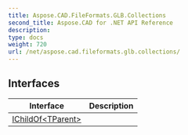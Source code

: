 ```yaml
---
title: Aspose.CAD.FileFormats.GLB.Collections
second_title: Aspose.CAD for .NET API Reference
description: 
type: docs
weight: 720
url: /net/aspose.cad.fileformats.glb.collections/
---
```



## Interfaces

| Interface | Description |
| --- | --- |
| [IChildOf&lt;TParent&gt;](./ichildof-1/) |  |


